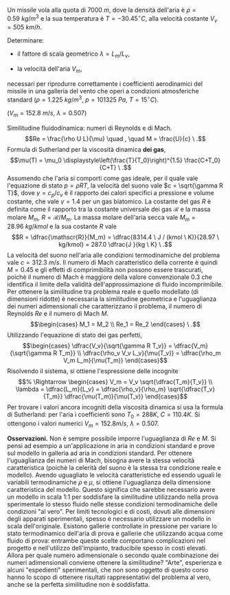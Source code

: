 
Un missile vola alla quota di $7000\  m$, dove la densità dell'aria è
$\rho = 0.59\  kg/m^3$ e la sua temperatura è $T=-30.45^\circ   C$, alla
velocità costante $V_v=505\  km/h$.

Determinare:

-   il fattore di scala geometrico $\lambda=L_m/L_v$,

-   la velocità dell'aria $V_m$,

necessari per riprodurre correttamente i coefficienti aerodinamici del
missile in una galleria del vento che operi a condizioni atmosferiche
standard ($\rho=1.225\ kg/m^3$, $p=101325\ Pa$, $T=15^\circ  C$).

($V_m =152.8\  m/s$, $\lambda=0.507$)

Similitudine fluidodinamica: numeri di Reynolds e di Mach.
$$Re = \frac{\rho U L}{\mu} \quad , \quad M = \frac{U}{c} \ .$$ Formula
di Sutherland per la viscosità dinamica **dei gas**,
$$\mu(T) = \mu_0 \displaystyle\left(\frac{T}{T_0}\right)^{1.5}
 \frac{C+T_0}{C+T} \ .$$ Assumendo che l'aria si comporti come gas
ideale, per il quale vale l'equazione di stato $p = \rho R T$, la
velocità del suono vale $c = \sqrt{\gamma R T}$, dove
$\gamma = c_p / c_v$ è il rapporto dei calori specifici a pressione e
volume costante, che vale $\gamma = 1.4$ per un gas biatomico. La
costante del gas $R$ è definita come il rapporto tra la costante
universale dei gas $\mathscr{R}$ e la massa molare $M_m$,
$R = \mathscr{R}/M_m$. La massa molare dell'aria secca vale
$M_m = 28.96 \ kg / kmol$ e la sua costante $R$ vale
$$R = \dfrac{\mathscr{R}}{M_m} = \dfrac{8314.4 \ J / (kmol \ K)}{28.97 \ kg/kmol} = 287.0 \dfrac{J }{kg \ K} \ .$$
La velocità del suono nell'aria alle condizioni termodinamiche del
problema vale $c = 312.3 \ m/s$. Il numero di Mach caratteristico della
corrente è quindi $M=0.45$ e gli effetti di comprimibilità non possono
essere trascurati, poichè il numero di Mach è maggiore della valore
convenzionale $0.3$ che identifica il limite della validità
dell'approssimazione di fluido incomprimibile. Per ottenere la
similitudine tra problema reale e quello modellato (di dimensioni
ridotte) è necessaria la similitudine geometrica e l'uguaglianza dei
numeri adimensionali che caratterizzano il problema, il numero di
Reynolds $Re$ e il numero di Mach $M$. $$\begin{cases}
 M_1 = M_2 \\
 Re_1 = Re_2  
\end{cases} \ .$$ Utilizzando l'equazione di stato dei gas perfetti,
$$\begin{cases}
 \dfrac{V_v}{\sqrt{\gamma R T_v}} = \dfrac{V_m}{\sqrt{\gamma R T_m}} \\
 \dfrac{\rho_v V_v L_v}{\mu(T_v)} = \dfrac{\rho_m V_m L_m}{\mu(T_m)}
\end{cases}$$ Risolvendo il sistema, si ottiene l'espressione delle
incognite $$% \Rightarrow
   \begin{cases}
     V_m = V_v \sqrt{\dfrac{T_m}{T_v}} \\
     \lambda = \dfrac{L_m}{L_v} = \dfrac{\rho_v}{\rho_m} 
     \sqrt{\dfrac{T_v}{T_m}} \dfrac{\mu(T_m)}{\mu(T_v)}
   \end{cases}$$ Per trovare i valori ancora incogniti della viscosità
dinamica si usa la formula di Sutherland: per l'aria i coefficienti sono
$T_0 = 288 K$, $C = 110.4 K$. Si ottengono i valori numerici
$V_m = 152.8 m/s$, $\lambda = 0.507$.

**Osservazioni.** Non è sempre possibile imporre l'uguaglianza di $Re$ e
$M$. Si pensi ad esempio a un'applicazione in aria in condizioni
standard e prove sul modello in galleria ad aria in condizioni standard.
Per ottenere l'uguaglianza dei numeri di Mach, bisogna avere la stessa
velocità caratteristica (poichè la celerità del suono è la stessa tra
condizione reale e modello). Avendo uguagliato le velocità
caratteristiche ed essendo uguali le variabili termodinamiche $\rho$ e
$\mu$, si ottiene l'uguaglianza della dimensione caratteristica del
modello. Questo significa che sarebbe necessario avere un modello in
scala 1:1 per soddisfare la similitudine utilizzando nella prova
sperimentale lo stesso fluido nelle stesse condizioni termodinamiche
delle condizioni "al vero". Per limiti tecnologici e di costi, dovuti
alle dimensioni degli apparati sperimentali, spesso è necessario
utilizzare un modello in scala dell'originale. Esistono gallerie
controllate in pressione per variare lo stato termodinamico dell'aria di
prova e gallerie che utilizzando acqua come fluido di prova: entrambe
queste scelte comportano complicazioni nel progetto e nell'utilizzo
dell'impianto, traducibile spesso in costi elevati. Allora per quale
numero adimensionale o secondo quale combinazione dei numeri
adimensionali conviene ottenere la similitudine? "Arte", esperienza e
alcuni "espedienti" sperimentali, che non sono oggetto di questo corso
hanno lo scopo di ottenere risultati rappresentativi del problema al
vero, anche se la perfetta similitudine non è soddisfatta.
